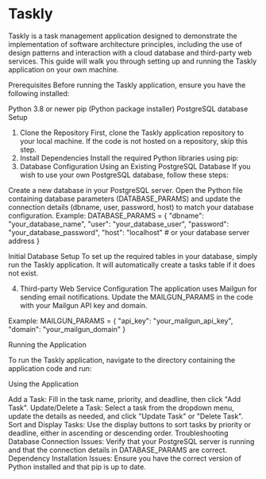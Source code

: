 # Taskly
Taskly is a task management application designed to demonstrate the implementation of software architecture principles, including the use of design patterns and interaction with a cloud database and third-party web services. This guide will walk you through setting up and running the Taskly application on your own machine.

Prerequisites
Before running the Taskly application, ensure you have the following installed:

Python 3.8 or newer
pip (Python package installer)
PostgreSQL database
Setup
1. Clone the Repository
First, clone the Taskly application repository to your local machine. If the code is not hosted on a repository, skip this step.
2. Install Dependencies
Install the required Python libraries using pip:
3. Database Configuration
Using an Existing PostgreSQL Database
If you wish to use your own PostgreSQL database, follow these steps:

Create a new database in your PostgreSQL server.
Open the Python file containing database parameters (DATABASE_PARAMS) and update the connection details (dbname, user, password, host) to match your database configuration.
Example:
DATABASE_PARAMS = {
    "dbname": "your_database_name",
    "user": "your_database_user",
    "password": "your_database_password",
    "host": "localhost"  # or your database server address
}

Initial Database Setup
To set up the required tables in your database, simply run the Taskly application. It will automatically create a tasks table if it does not exist.

4. Third-party Web Service Configuration
The application uses Mailgun for sending email notifications. Update the MAILGUN_PARAMS in the code with your Mailgun API key and domain.

Example:
MAILGUN_PARAMS = {
    "api_key": "your_mailgun_api_key",
    "domain": "your_mailgun_domain"
}

Running the Application

To run the Taskly application, navigate to the directory containing the application code and run:

Using the Application

Add a Task: Fill in the task name, priority, and deadline, then click "Add Task".
Update/Delete a Task: Select a task from the dropdown menu, update the details as needed, and click "Update Task" or "Delete Task".
Sort and Display Tasks: Use the display buttons to sort tasks by priority or deadline, either in ascending or descending order.
Troubleshooting
Database Connection Issues: Verify that your PostgreSQL server is running and that the connection details in DATABASE_PARAMS are correct.
Dependency Installation Issues: Ensure you have the correct version of Python installed and that pip is up to date.
